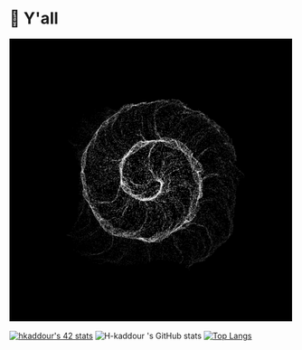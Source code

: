 # 👋 Y'all 
![img](img/abstract.gif)

[![hkaddour's 42 stats](https://badge.mediaplus.ma/darkblue/hkaddour)](https://github.com/oakoudad/badge42)
![H-kaddour 's GitHub stats](https://github-readme-stats.vercel.app/api?username=H-kaddour&theme=algolia&show_icons=true)
[![Top Langs](https://github-readme-stats.vercel.app/api/top-langs/?username=H-kaddour&layout=radical&theme=algolia)](https://github.com/anuraghazra/github-readme-stats)




<!--
**H-kaddour/H-kaddour** is a ✨ _special_ ✨ repository because its `README.md` (this file) appears on your GitHub profile.

Here are some ideas to get you started:
[![42 Profile Card](https://1337-readme.vercel.app/api/profile?cursus=42cursus&dark=true&login=hkaddour)](https://github.com/mohouyizme/1337-readme)

- 🔭 I’m currently working on ...
- 🌱 I’m currently learning ...
- 👯 I’m looking to collaborate on ...
- 🤔 I’m looking for help with ...
- 💬 Ask me about ...
- 📫 How to reach me: ...
- 😄 Pronouns: ...
- ⚡ Fun fact: ...
-->
